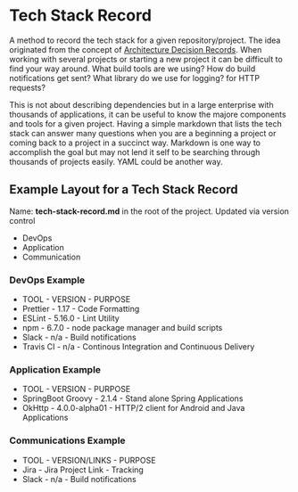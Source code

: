 # Tech Stack Record

A method to record the tech stack for a given repository/project.  The idea originated from the concept of [Architecture Decision Records](https://www.thoughtworks.com/radar/techniques/lightweight-architecture-decision-records). When working with several projects or starting a new project it can be difficult to find your way around. What build tools are we using? How do build notifications get sent? What library do we use for logging? for HTTP requests?  

This is not about describing dependencies but in a large enterprise with thousands of applications, it can be useful to know the majore components and tools for a given project.  Having a simple markdown that lists the tech stack can answer many questions when you are a beginning a project or coming back to a project in a succinct way. Markdown is one way to accomplish the goal but may not lend it self to be searching through thousands of projects easily.  YAML could be another way.

## Example Layout for a Tech Stack Record
 
 Name: **tech-stack-record.md** in the root of the project. Updated via version control
 
 - DevOps
 - Application
 - Communication
 
 ### DevOps Example
 
 - TOOL - VERSION - PURPOSE
 - Prettier - 1.17 - Code Formatting 
 - ESLint - 5.16.0 - Lint Utility
 - npm - 6.7.0 - node package manager and build scripts
 - Slack - n/a - Build notifications
 - Travis CI - n/a - Continous Integration and Continuous Delivery
 
  ### Application Example
 
 - TOOL - VERSION - PURPOSE
 - SpringBoot Groovy - 2.1.4 - Stand alone Spring Applications
 - OkHttp - 4.0.0-alpha01 - HTTP/2 client for Android and Java Applications

  ### Communications Example
 
 - TOOL - VERSION/LINKS - PURPOSE
 - Jira - Jira Project Link - Tracking 
 - Slack - n/a - Build notifications
